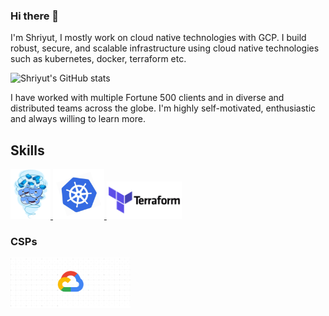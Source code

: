 ### Hi there 👋

<!--
**Shriyut/Shriyut** is a ✨ _special_ ✨ repository because its `README.md` (this file) appears on your GitHub profile.

Here are some ideas to get you started:

- 🔭 I’m currently working on ...
- 🌱 I’m currently learning ...
- 👯 I’m looking to collaborate on ...
- 🤔 I’m looking for help with ...
- 💬 Ask me about ...
- 📫 How to reach me: ...
- 😄 Pronouns: ...
- ⚡ Fun fact: ...
-->

I'm Shriyut, I mostly work on cloud native technologies with GCP. I build robust, secure, and scalable infrastructure using cloud native technologies such as kubernetes, docker, terraform etc.

![Shriyut's GitHub stats](https://github-readme-stats.vercel.app/api?username=Shriyut&hide=issues&show_icons=true&theme=onedark)

I have worked with multiple Fortune 500 clients and in diverse and distributed teams across the globe. I'm highly self-motivated, enthusiastic and always willing to learn more.
## Skills

<p float="left">
  <a href="https://www.docker.com/" target="_blank">
    <img src="https://raw.githubusercontent.com/Shriyut/Shriyut/main/docker.gif"  height="80" />
  </a>
  <a href="https://kubernetes.io/" target="_blank">
    <img src="https://raw.githubusercontent.com/Shriyut/Shriyut/main/k8s.gif" height="80" />
  </a>
  <a href="https://www.terraform.io/" target="_blank" >
    <img src="https://raw.githubusercontent.com/Shriyut/Shriyut/main/terraform.gif" width="120" />
  </a>
</p>


### CSPs

<p float="left">
  <a href="console.cloud.google.com/" target="_blank" >
    <img src="https://raw.githubusercontent.com/Shriyut/Shriyut/main/gcp.gif" height="80" />
  </a>
</p>
